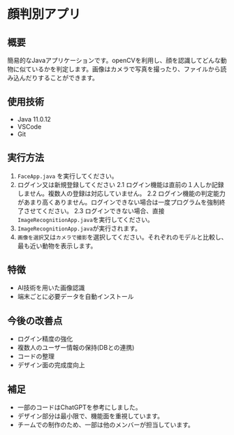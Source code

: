 # 顔判別アプリ

## 概要
簡易的なJavaアプリケーションです。openCVを利用し、顔を認識してどんな動物に似ているかを判定します。画像はカメラで写真を撮ったり、ファイルから読み込んだりすることができます。

## 使用技術
- Java 11.0.12
- VSCode
- Git

## 実行方法
1. `FaceApp.java` を実行してください。
2. ログイン又は新規登録してください
   2.1 ログイン機能は直前の１人しか記録しません。複数人の登録は対応していません。
   2.2 ログイン機能の判定能力があまり高くありません。ログインできない場合は一度プログラムを強制終了させてください。
   2.3 ログインできない場合、直接`ImageRecognitionApp.java`を実行してください。
3. `ImageRecognitionApp.java`が実行されます。
4. `画像を選択`又は`カメラで撮影`を選択してください。それぞれのモデルと比較し、最も近い動物を表示します。

## 特徴
- AI技術を用いた画像認識
- 端末ごとに必要データを自動インストール

## 今後の改善点
- ログイン精度の強化
- 複数人のユーザー情報の保持(DBとの連携)
- コードの整理
- デザイン面の完成度向上

## 補足
- 一部のコードはChatGPTを参考にしました。
- デザイン部分は最小限で、機能面を重視しています。
- チームでの制作のため、一部は他のメンバーが担当しています。
